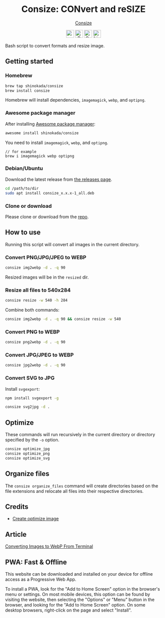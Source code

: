 <h1 align="center">Consize: CONvert and reSIZE</h1>

<p align="center">
<a href="https://consize.codewithshin.com/">Consize</a>
</p>

<p align="center">
<a href="https://github.com/sponsors/shinokada" target="_blank"><img src="https://img.shields.io/static/v1?label=Sponsor&message=%E2%9D%A4&logo=GitHub&color=%23fe8e86" height="25"></a>
<a href="https://developer.mozilla.org/en-US/docs/Web/Progressive_web_apps" target="_blank"><img src="https://img.shields.io/badge/PWA-enabled-brightgreen" alt="PWA Shield" height="25"></a>
<a href="https://twitter.com/shinokada" rel="nofollow" target="_blank"><img src="https://img.shields.io/badge/created%20by-@shinokada-4BBAAB.svg" alt="Created by Shin Okada" height="25"></a>
<a href="https://opensource.org/licenses/MIT" rel="nofollow" target="_blank"><img src="https://img.shields.io/github/license/shinokada/consize" alt="License" height="25"></a>
</p>

Bash script to convert formats and resize image.

## Getting started

### Homebrew

```sh
brew tap shinokada/consize
brew install consize
```

Homebrew will install dependencies, `imagemagick`, `webp`, and `optipng`.

### Awesome package manager

After installing [Awesome package manager](https://github.com/shinokada/awesome):

```sh
awesome install shinokada/consize
```

You need to install `imagemagick`, `webp`, and `optipng`.

```
// for example
brew i imagemagick webp optipng
```

### Debian/Ubuntu

Download the latest release from [the releases page](https://github.com/shinokada/consize/releases).

```sh
cd /path/to/dir
sudo apt install consize_x.x.x-1_all.deb
``` 

### Clone or download

Please clone or download from the [repo](https://github.com/shinokada/consize).

## How to use

Running this script will convert all images in the current directory.

### Convert PNG/JPG/JPEG to WEBP

```sh
consize img2webp -d . -q 90
```

Resized images will be in the `resized` dir.

### Resize all files to 540x284

```sh
consize resize -w 540 -h 284
```

Combine both commands:

```sh
consize img2webp -d . -q 90 && consize resize -w 540
```

### Convert PNG to WEBP

```sh
consize png2webp -d . -q 90
```

### Convert JPG/JPEG to WEBP

```sh
consize jpg2webp -d . -q 90
```

### Convert SVG to JPG

Install `svgexport`:

```sh
npm install svgexport -g
```

```sh
consize svg2jpg -d .
```

## Optimize

These commands will run recursively in the current directory or directory specified by the `-o` option.

```bash
consize optimize_jpg
consize optimize_png
consize optimize_svg
```

## Organize files

The `consize organize_files` command will create directories based on the file extensions and relocate all files into their respective directories.


## Credits

- [Create optimize image](https://github.com/shinokada/create-optimize-images)

## Article

[Converting Images to WebP From Terminal](https://medium.com/mkdir-awesome/converting-images-to-webp-from-terminal-ab84f3bc6e20)

## PWA: Fast & Offline

This website can be downloaded and installed on your device for offline access as a Progressive Web App.

To install a PWA, look for the "Add to Home Screen" option in the browser's menu or settings. On most mobile devices, this option can be found by visiting the website, then selecting the "Options" or "Menu" button in the browser, and looking for the "Add to Home Screen" option. On some desktop browsers, right-click on the page and select "Install".